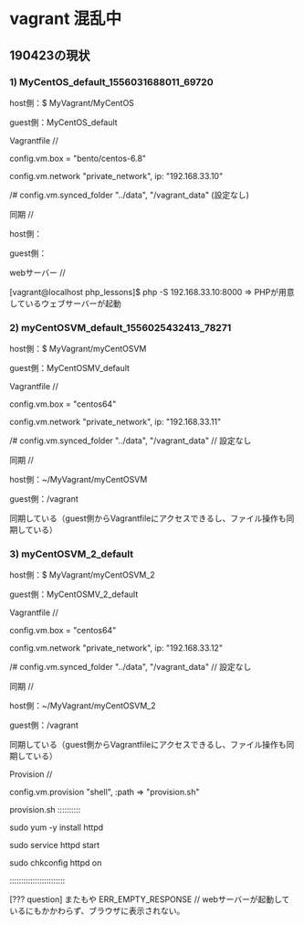 # vagrant 混乱中

## 190423の現状

### 1) MyCentOS_default_1556031688011_69720

host側：$ MyVagrant/MyCentOS

guest側：MyCentOS_default

Vagrantfile //

config.vm.box = "bento/centos-6.8"

config.vm.network "private_network", ip: "192.168.33.10"

/# config.vm.synced_folder "../data", "/vagrant_data" (設定なし)

同期 //

host側：

guest側：

webサーバー //

[vagrant@localhost php_lessons]$ php -S 192.168.33.10:8000 => PHPが用意しているウェブサーバーが起動

### 2) myCentOSVM_default_1556025432413_78271

host側：$ MyVagrant/myCentOSVM

guest側：MyCentOSMV_default

Vagrantfile // 

config.vm.box = "centos64"

config.vm.network "private_network", ip: "192.168.33.11"

/# config.vm.synced_folder "../data", "/vagrant_data" // 設定なし

同期 //

host側：~/MyVagrant/myCentOSVM

guest側：/vagrant

同期している（guest側からVagrantfileにアクセスできるし、ファイル操作も同期している）

### 3) myCentOSVM_2_default

host側：$ MyVagrant/myCentOSVM_2

guest側：MyCentOSMV_2_default

Vagrantfile // 

config.vm.box = "centos64"

config.vm.network "private_network", ip: "192.168.33.12"

/# config.vm.synced_folder "../data", "/vagrant_data" // 設定なし

同期 //

host側：~/MyVagrant/myCentOSVM_2

guest側：/vagrant

同期している（guest側からVagrantfileにアクセスできるし、ファイル操作も同期している）

Provision //

config.vm.provision "shell", :path => "provision.sh"

provision.sh ::::::::::

sudo yum -y install httpd

sudo service httpd start

sudo chkconfig httpd on

::::::::::::::::::::::::

[??? question] またもや ERR_EMPTY_RESPONSE // webサーバーが起動しているにもかかわらず、ブラウザに表示されない。